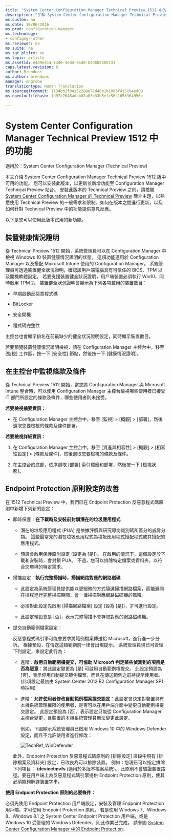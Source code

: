 ```yaml
---
title: "System Center Configuration Manager Technical Preview 1512 中的功能"
description: "了解 System Center Configuration Manager Technical Preview 1512 版中可用的功能。"
ms.custom: na
ms.date: 10/06/2016
ms.prod: configuration-manager
ms.technology:
- configmgr-other
ms.reviewer: na
ms.suite: na
ms.tgt_pltfrm: na
ms.topic: article
ms.assetid: e4d9e414-1346-4ed4-85d0-64d602b68731
caps.latest.revision: 6
author: Brenduns
ms.author: brenduns
manager: angrobe
translationtype: Human Translation
ms.sourcegitcommit: 1134bb2f04152288e72d40b1b1083f415cb4e900
ms.openlocfilehash: 1d97e7646adbb02a03b33b5efc56c1658364956e

---
```

# <a name="capabilities-in-technical-preview-1512-for-system-center-configuration-manager"></a>System Center Configuration Manager Technical Preview 1512 中的功能

適用於︰System Center Configuration Manager (Technical Preview)

本文介紹 System Center Configuration Manager Technical Preview 1512 版中可用的功能。 您可以安裝此版本，以更新並新增功能至 Configuration Manager Technical Preview 站台。 安裝此版本的 Technical Preview 之前，請檢閱 [System Center Configuration Manager 的 Technical Preview](technical-preview.md) 簡介主題，以熟悉使用 Technical Preview 的一般需求和限制、如何在版本之間進行更新，以及如何針對 Technical Preview 中的功能提供意見反應。  

 以下是您可以使用此版本試用的新功能。  

##  <a name="a-namebkmkdevicehealtha-device-health-attestation"></a><a name="bkmk_devicehealth"></a> 裝置健康情況證明  
 從 Technical Preview 1512 開始，系統管理員可以在 Configuration Manager 中檢視 Windows 10 裝置健康情況證明的狀態。  這項功能適用於 Configuration Manager 以及搭配 Microsoft Intune 使用的 Configuration Manager。 系統管理員可透過裝置健全狀況證明，確認該用戶端電腦具有可信任的 BIOS、TPM 以及開機軟體設定。 若要支援裝置健全狀況證明，用戶端裝置必須執行 Win10，同時啟用 TPM 2。 裝置健全狀況證明會顯示為下列各項啟用的裝置數目：  

-   早期啟動反惡意程式碼  

-   BitLocker  

-   安全開機  

-   程式碼完整性  

主控台也會顯示排名在前最缺少的健全狀況證明設定，同時顯示裝置數目。  

若要預覽裝置健康情況證明檢視，請在 Configuration Manager 主控台中，移至 [監視] 工作區，按一下 [安全性] 節點，然後按一下 [健康情況證明]。  

##  <a name="a-namebkmkviewtermsa-in-console-monitoring-for-terms-and-conditions"></a><a name="bkmk_viewterms"></a> 在主控台中監視條款及條件  
從 Technical  Preview 1512 開始，當您將 Configuration Manager 與 Microsoft Intune 整合時，可以使用 Configuration Manager 主控台檢視哪些使用者已接受 IT 部門所設定的條款及條件，哪些使用者則未接受。  

**若要檢視摘要資訊：**  

-   在 Configuration Manager 主控台中，移至 [監視] > [概觀] > [部署]，然後選取您要檢視的條款及條件部署。  

**若要檢視詳細資訊：**  

1.  在 Configuration Manager 主控台中，移至 [資產與相容性] > [概觀] > [相容性設定] > [條款及條件]，然後選取您要檢視的條款及條件。  

2.  在主控台的底部，依序選取 [部署] 索引標籤和部署，然後按一下 [檢視狀態]。  

##  <a name="a-namebkmkeppolicya-improvements-to-endpoint-protection-policy-settings"></a><a name="bkmk_EPpolicy"></a> Endpoint Protection 原則設定的改善  
在 1512 Technical Preview 中，我們已在 Endpoint Protection 反惡意程式碼原則中新增下列新的設定：  

-   即時保護：**在下載時及安裝前封鎖潛在的垃圾應用程式**  

    -   潛在的垃圾應用程式 (PUA) 是依據評價與研究導向識別碼所區分的威脅分類。 這些最常見的潛在垃圾應用程式為垃圾應用程式搭配程式或其搭配的應用程式。  

    -   預設會啟用保護原則設定 (設定為 [是])。 在啟用的情況下，這個設定於下載和安裝時，會封鎖 PUA。 不過，您可以排除特定檔案或資料夾，以符合您環境的特定需求。  

-   掃描設定：**執行完整掃描時，掃描網路對應的網路磁碟**  

    -   此設定為系統管理員提供能以更細微的方式隨選掃描網路檔案，而能避開在排程進行完整掃描期間，會一律掃描對應網路磁碟機的風險。  

    -   必須對此設定先啟用 [掃描網路檔案] 設定 (設為 [是])，才可進行設定。  

    -   此設定預設會是 [否]，表示完整掃描不會存取對應的網路磁碟機。  

-   提交自動範例檔案設定：  

     反惡意程式碼引擎可能會要求將範例檔案傳送給 Microsoft，進行進一步分析。 根據預設，在傳送這類範例前一律會出現提示。 系統管理員現已可管理下列設定，來設定此行為：  

    -   進階：**啟用自動範例檔提交，可協助 Microsoft 判定某些偵測到的項目是否為惡意**：將此設定變更為 [是] 可啟用自動範例檔提交。 此設定預設為 [否]，表示停用自動提交範例檔案，而且在傳送範例之前將提示使用者。   (此項設定最初由 System Center 2012 R2 Configuration Manager SP1 時採用)  

    -   進階：**允許使用者修改自動範例檔案提交設定**：此設定會決定對裝置具有本機系統管理權限的使用者，是否可以在用戶端介面中變更自動範例檔提交設定。 此設定預設為 [否]，表示設定只能從 Configuration Manager 主控台變更，且裝置的本機系統管理員無法變更此設定。  

         例如，下圖顯示系統管理員已啟用 Windows 10 中的 Windows Defender 設定，而且不允許使用者進行修改：  

         ![TechRef_WinDefender](../../core/get-started/media/TechRef_WinDefender.png "TechRef_WinDefender")  

    此外，Endpoint Protection 反惡意程式碼原則的 [排除設定] 區段中現有 [排除檔案及資料夾] 設定，已改良為可以排除裝置。 例如：您現已可以指定排除下列項目： **\device\mvfs** (適用於多版本檔案系統)。 此原則不會驗證裝置路徑。要在用戶端上為反惡意程式碼引擎提供 Endpoint Protection 原則，使其必須能夠解譯裝置字串。  

**使用 Endpoint Protection 原則的必要條件：**  

必須先使用 Endpoint Protection 用戶端設定，安裝及管理 Endpoint Protection 用戶端，才可使用 Endpoint Protection 原則。 若是使用 Windows 7、Windows 8、Windows 8.1 之 System Center Endpoint Protection 用戶端，或是 Windows 10 受管理的 Windows Defender，則此作業已完成。 請參閱 [System Center Configuration Manager 中的 Endpoint Protection](../../protect/deploy-use/endpoint-protection.md)。  



<!--HONumber=Nov16_HO1-->


